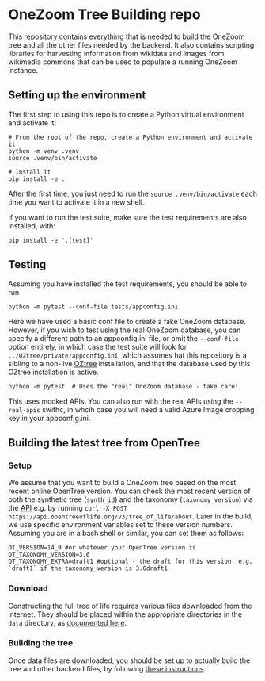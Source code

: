 # OneZoom Tree Building repo

This repository contains everything that is needed to build the OneZoom tree and all the other files needed by the backend.
It also contains scripting libraries for harvesting information from wikidata and images from wikimedia commons that can
be used to populate a running OneZoom instance.

## Setting up the environment

The first step to using this repo is to create a Python virtual environment and activate it:

    # From the root of the repo, create a Python environment and activate it
    python -m venv .venv
    source .venv/bin/activate

    # Install it
    pip install -e .

After the first time, you just need to run the `source .venv/bin/activate` each time you want to activate it in a new shell.

If you want to run the test suite, make sure the test requirements are also installed, with:

    pip install -e '.[test]'

## Testing

Assuming you have installed the test requirements, you should be able to run

    python -m pytest --conf-file tests/appconfig.ini

Here we have used a basic conf file to create a fake OneZoom database. However, if you wish to test using the
real OneZoom database, you can specify a different path to an appconfig.ini file, or omit the `--conf-file`
option entirely, in which case the test suite will look for `../OZtree/private/appconfig.ini`, which assumes
hat this repository is a sibling to a non-live
[OZtree](https://github.com/OneZoom/OZtree) installation, and that the database used by this OZtree
installation is active.

    python -m pytest  # Uses the "real" OneZoom database - take care!

This uses mocked APIs. You can also run with the real APIs using the `--real-apis` swithc, in whcih case
you will need a valid Azure Image cropping key in your appconfig.ini.

## Building the latest tree from OpenTree

### Setup

We assume that you want to build a OneZoom tree based on the most recent online OpenTree version.
You can check the most recent version of both the synthetic tree (`synth_id`) and the taxonomy (`taxonomy_version`) via the
[API](https://github.com/OpenTreeOfLife/germinator/wiki/Open-Tree-of-Life-Web-APIs) e.g. by running `curl -X POST https://api.opentreeoflife.org/v3/tree_of_life/about`. Later in the build, we use specific environment variables set to these version numbers. Assuming you are in a bash shell or similar, you can set them as follows:

```
OT_VERSION=14_9 #or whatever your OpenTree version is
OT_TAXONOMY_VERSION=3.6
OT_TAXONOMY_EXTRA=draft1 #optional - the draft for this version, e.g. `draft1` if the taxonomy_version is 3.6draft1
```

### Download

Constructing the full tree of life requires various files downloaded from the internet. They should be placed within the appropriate directories in the `data` directory, as [documented here](data/README.markdown).

### Building the tree

Once data files are downloaded, you should be set up to actually build the tree and other backend files, by following [these instructions](oz_tree_build/README.markdown).
